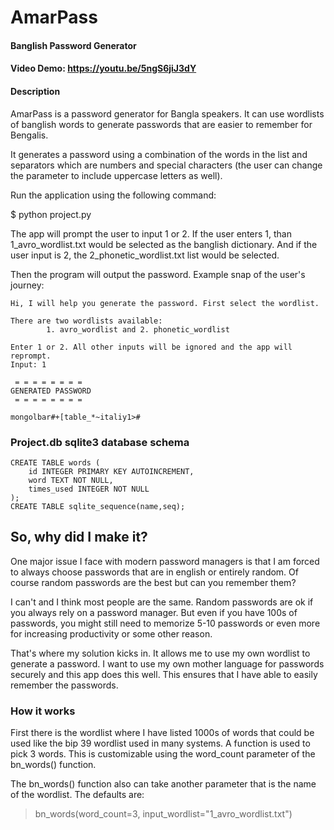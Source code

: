 
# AmarPass
#### Banglish Password Generator
#### Video Demo: https://youtu.be/5ngS6jiJ3dY

#### Description

AmarPass is a password generator for Bangla speakers. It can use wordlists of banglish words to generate passwords that are easier to remember for Bengalis.

It generates a password using a combination of the words in the list and separators which are numbers and special characters (the user can change the parameter to include uppercase letters as well).

Run the application using the following command:

$ python project.py

The app will prompt the user to input 1 or 2. If the user enters 1, than 1_avro_wordlist.txt would be selected as the banglish dictionary. And if the user input is 2, the 2_phonetic_wordlist.txt list would be selected.

Then the program will output the password. Example snap of the user's journey:

```
Hi, I will help you generate the password. First select the wordlist.

There are two wordlists available:
        1. avro_wordlist and 2. phonetic_wordlist

Enter 1 or 2. All other inputs will be ignored and the app will reprompt.
Input: 1

 = = = = = = = =
GENERATED PASSWORD
 = = = = = = = =

mongolbar#+[table_*~italiy1>#
```

### Project.db sqlite3 database schema
```
CREATE TABLE words (
    id INTEGER PRIMARY KEY AUTOINCREMENT,
    word TEXT NOT NULL,
    times_used INTEGER NOT NULL
);
CREATE TABLE sqlite_sequence(name,seq);
```

## So, why did I make it?

One major issue I face with modern password managers is that I am forced to always choose passwords that are in english or entirely random. Of course random passwords are the best but can you remember them?

I can't and I think most people are the same. Random passwords are ok if you always rely on a password manager. But even if you have 100s of passwords, you might still need to memorize 5-10 passwords or even more for increasing productivity or some other reason.

That's where my solution kicks in. It allows me to use my own wordlist to generate a password. I want to use my own mother language for passwords securely and this app does this well. This ensures that I have able to easily remember the passwords.

### How it works

First there is the wordlist where I have listed 1000s of words that could be used like the bip 39 wordlist used in many systems. A function is used to pick 3 words. This is customizable using the word_count parameter of the bn_words() function.

The bn_words() function also can take another parameter that is the name of the wordlist. The defaults are:

> bn_words(word_count=3, input_wordlist="1_avro_wordlist.txt")

